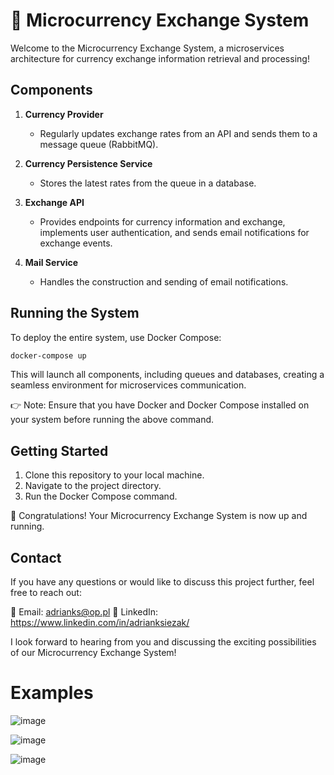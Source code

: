 # 🚀 Microcurrency Exchange System
Welcome to the Microcurrency Exchange System, a microservices architecture for currency exchange information retrieval and processing!

## Components
1. **Currency Provider**
   - Regularly updates exchange rates from an API and sends them to a message queue (RabbitMQ).

2. **Currency Persistence Service**
   - Stores the latest rates from the queue in a database.

3. **Exchange API**
   - Provides endpoints for currency information and exchange, implements user authentication, and sends email notifications for exchange events.

4. **Mail Service**
   - Handles the construction and sending of email notifications.

## Running the System
To deploy the entire system, use Docker Compose:
```bash
docker-compose up
```

This will launch all components, including queues and databases, creating a seamless environment for microservices communication.

👉 Note: Ensure that you have Docker and Docker Compose installed on your system before running the above command.

## Getting Started
1. Clone this repository to your local machine.
2. Navigate to the project directory.
3. Run the Docker Compose command.

🌟 Congratulations! Your Microcurrency Exchange System is now up and running.

## Contact
If you have any questions or would like to discuss this project further, feel free to reach out:

📧 Email: adrianks@op.pl
👔 LinkedIn: https://www.linkedin.com/in/adrianksiezak/

I look forward to hearing from you and discussing the exciting possibilities of our Microcurrency Exchange System!

# Examples

![image](https://github.com/adixks/exchange-api/assets/83171399/a6260184-2f52-4a62-8444-9887517d904b)

![image](https://github.com/adixks/exchange-api/assets/83171399/d429ec7c-018a-4cff-bb6f-b1e6f35c7a2d)

![image](https://github.com/adixks/exchange-api/assets/83171399/2d11de0f-f8c1-4184-b4b9-12432a176645)


